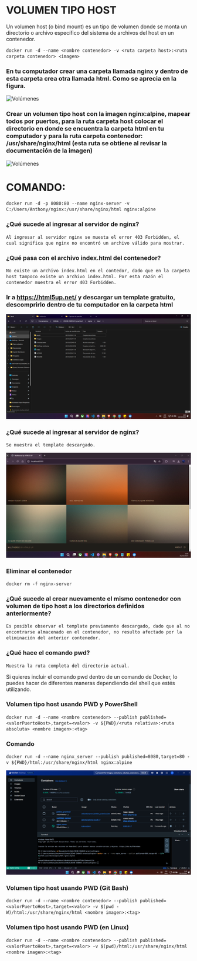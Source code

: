 # VOLUMEN TIPO HOST
Un volumen host (o bind mount) es un tipo de volumen donde se monta un directorio o archivo específico del sistema de archivos del host en un contenedor.

```
docker run -d --name <nombre contenedor> -v <ruta carpeta host>:<ruta carpeta contenedor> <imagen> 
```
### En tu computador crear una carpeta llamada nginx y dentro de esta carpeta crea otra llamada html. Como se aprecia en la figura.
![Volúmenes](img/directorio.PNG)

### Crear un volumen tipo host con la imagen nginx:alpine, mapear todos por puertos, para la ruta carpeta host colocar el directorio en donde se encuentra la carpeta html en tu computador y para la ruta carpeta contenedor: /usr/share/nginx/html (esta ruta se obtiene al revisar la documentación de la imagen)
![Volúmenes](img/volumen-host.PNG)

# COMANDO:

    docker run -d -p 8080:80 --name nginx-server -v C:/Users/Anthony/nginx:/usr/share/nginx/html nginx:alpine

### ¿Qué sucede al ingresar al servidor de nginx?

    Al ingresar al servidor nginx se muesta el error 403 Forbidden, el cual significa que nginx no encontró un archivo válido para mostrar.

### ¿Qué pasa con el archivo index.html del contenedor?

    No existe un archivo index.html en el contedor, dado que en la carpeta host tampoco existe un archivo index.html. Por esta razón el contenedor muestra el error 403 Forbidden.

### Ir a https://html5up.net/ y descargar un template gratuito, descomprirlo dentro de tu computador en la carpeta html

![Volúmenes](evidencia/templateDirHTML.png)

### ¿Qué sucede al ingresar al servidor de nginx?

    Se muestra el template descargado.

![Volúmenes](evidencia/templateWeb.png)

### Eliminar el contenedor

    docker rm -f nginx-server

### ¿Qué sucede al crear nuevamente el mismo contenedor con volumen de tipo host a los directorios definidos anteriormente?

    Es posible observar el template previamente descargado, dado que al no encontrarse almacenado en el contenedor, no resulto afectado por la eliminación del anterior contenedor.

### ¿Qué hace el comando pwd?

    Muestra la ruta completa del directorio actual.

Si quieres incluir el comando pwd dentro de un comando de Docker, lo puedes hacer de diferentes maneras dependiendo del shell que estés utilizando.


### Volumen tipo host usando PWD y PowerShell
```
docker run -d --name <nombre contenedor> --publish published=<valorPuertoHost>,target=<valor> -v ${PWD}/<ruta relativa>:<ruta absoluta> <nombre imagen>:<tag> 
```

### Comando

    docker run -d --name nginx_server --publish published=8080,target=80 -v ${PWD}/html:/usr/share/nginx/html nginx:alpine

![Volúmenes](evidencia/commandPWD.png)

### Volumen tipo host usando PWD (Git Bash)

```
docker run -d --name <nombre contenedor> --publish published=<valorPuertoHost>,target=<valor> -v $(pwd -W)/html:/usr/share/nginx/html <nombre imagen>:<tag> 
```

### Volumen tipo host usando PWD (en Linux)

```
docker run -d --name <nombre contenedor> --publish published=<valorPuertoHost>,target=<valor> -v $(pwd)/html:/usr/share/nginx/html <nombre imagen>:<tag> 
```

